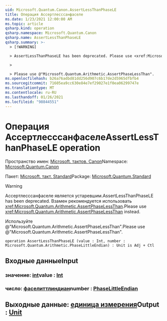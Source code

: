 ```yaml
---
uid: Microsoft.Quantum.Canon.AssertLessThanPhaseLE
title: Операция Ассертлесссанфаселе
ms.date: 1/23/2021 12:00:00 AM
ms.topic: article
qsharp.kind: operation
qsharp.namespace: Microsoft.Quantum.Canon
qsharp.name: AssertLessThanPhaseLE
qsharp.summary: >-
  > [!WARNING]

  > AssertLessThanPhaseLE has been deprecated. Please use <xref:Microsoft.Quantum.Arithmetic.AssertPhaseLessThan> instead.

  >

  > Please use @"Microsoft.Quantum.Arithmetic.AssertPhaseLessThan".
ms.openlocfilehash: b26a76adbd81dd256d907c6b17de2d5965dfbfb4
ms.sourcegitcommit: 71605ea9cc630e84e7ef29027e1f0ea06299747e
ms.translationtype: MT
ms.contentlocale: ru-RU
ms.lasthandoff: 01/26/2021
ms.locfileid: "98844551"
---
```

# <a name="assertlessthanphasele-operation"></a><span data-ttu-id="a5ee5-102">Операция Ассертлесссанфаселе</span><span class="sxs-lookup"><span data-stu-id="a5ee5-102">AssertLessThanPhaseLE operation</span></span>

<span data-ttu-id="a5ee5-103">Пространство имен: [Microsoft. тактов. Canon](xref:Microsoft.Quantum.Canon)</span><span class="sxs-lookup"><span data-stu-id="a5ee5-103">Namespace: [Microsoft.Quantum.Canon](xref:Microsoft.Quantum.Canon)</span></span>

<span data-ttu-id="a5ee5-104">Пакет: [Microsoft. такт. Standard](https://nuget.org/packages/Microsoft.Quantum.Standard)</span><span class="sxs-lookup"><span data-stu-id="a5ee5-104">Package: [Microsoft.Quantum.Standard](https://nuget.org/packages/Microsoft.Quantum.Standard)</span></span>


> [!WARNING]
> <span data-ttu-id="a5ee5-105">Ассертлесссанфаселе является устаревшим.</span><span class="sxs-lookup"><span data-stu-id="a5ee5-105">AssertLessThanPhaseLE has been deprecated.</span></span> <span data-ttu-id="a5ee5-106">Взамен рекомендуется использовать <xref:Microsoft.Quantum.Arithmetic.AssertPhaseLessThan>.</span><span class="sxs-lookup"><span data-stu-id="a5ee5-106">Please use <xref:Microsoft.Quantum.Arithmetic.AssertPhaseLessThan> instead.</span></span>
>
> <span data-ttu-id="a5ee5-107">Используйте @"Microsoft.Quantum.Arithmetic.AssertPhaseLessThan".</span><span class="sxs-lookup"><span data-stu-id="a5ee5-107">Please use @"Microsoft.Quantum.Arithmetic.AssertPhaseLessThan".</span></span>



```qsharp
operation AssertLessThanPhaseLE (value : Int, number : Microsoft.Quantum.Arithmetic.PhaseLittleEndian) : Unit is Adj + Ctl
```


## <a name="input"></a><span data-ttu-id="a5ee5-108">Входные данные</span><span class="sxs-lookup"><span data-stu-id="a5ee5-108">Input</span></span>

### <a name="value--int"></a><span data-ttu-id="a5ee5-109">значение: [int](xref:microsoft.quantum.lang-ref.int)</span><span class="sxs-lookup"><span data-stu-id="a5ee5-109">value : [Int](xref:microsoft.quantum.lang-ref.int)</span></span>




### <a name="number--phaselittleendian"></a><span data-ttu-id="a5ee5-110">число: [фаселиттлиндиан](xref:Microsoft.Quantum.Arithmetic.PhaseLittleEndian)</span><span class="sxs-lookup"><span data-stu-id="a5ee5-110">number : [PhaseLittleEndian](xref:Microsoft.Quantum.Arithmetic.PhaseLittleEndian)</span></span>





## <a name="output--unit"></a><span data-ttu-id="a5ee5-111">Выходные данные: [единица измерения](xref:microsoft.quantum.lang-ref.unit)</span><span class="sxs-lookup"><span data-stu-id="a5ee5-111">Output : [Unit](xref:microsoft.quantum.lang-ref.unit)</span></span>

